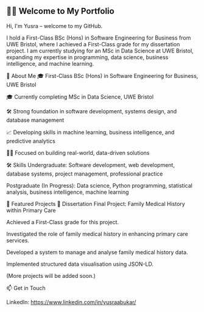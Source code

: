 ## 👋🏾 Welcome to My Portfolio
Hi, I'm Yusra – welcome to my GitHub.

I hold a First-Class BSc (Hons) in Software Engineering for Business from UWE Bristol, where I achieved a First-Class grade for my dissertation project.
I am currently studying for an MSc in Data Science at UWE Bristol, expanding my expertise in programming, data science, business intelligence, and machine learning.

🚀 About Me
🎓 First-Class BSc (Hons) in Software Engineering for Business, UWE Bristol

🎓 Currently completing MSc in Data Science, UWE Bristol

🛠️ Strong foundation in software development, systems design, and database management

📈 Developing skills in machine learning, business intelligence, and predictive analytics

🤝🏾 Focused on building real-world, data-driven solutions

🛠️ Skills
Undergraduate:
Software development, web development, database systems, project management, professional practice

Postgraduate (In Progress):
Data science, Python programming, statistical analysis, business intelligence, machine learning

📂 Featured Projects
📄 Dissertation Final Project: Family Medical History within Primary Care

Achieved a First-Class grade for this project.

Investigated the role of family medical history in enhancing primary care services.

Developed a system to manage and analyse family medical history data.

Implemented structured data visualisation using JSON-LD.

(More projects will be added soon.)

📫 Get in Touch

LinkedIn: https://www.linkedin.com/in/yusraabukar/
